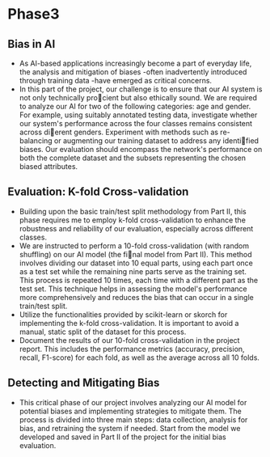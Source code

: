 # Phase3
## Bias in AI
- As AI-based applications increasingly become a part of everyday life, the analysis and mitigation of biases -often inadvertently introduced through training data -have emerged as critical concerns.
- In this part of the project, our challenge is to ensure that our AI system is not only technically procient but also ethically sound. We are required to analyze our AI for two of the following categories: age and gender. For example, using suitably annotated testing data, investigate
whether our system's performance across the four classes remains consistent across dierent genders. Experiment with methods such as re-balancing or augmenting our training dataset to address any identified biases. Our evaluation should encompass the network's performance on both the complete
dataset and the subsets representing the chosen biased attributes.

## Evaluation: K-fold Cross-validation
- Building upon the basic train/test split methodology from Part II, this phase requires me to employ k-fold cross-validation to enhance the robustness and reliability of our evaluation, especially across different classes.
- We are instructed to perform a 10-fold cross-validation (with random shuffling) on our AI model (the final model from Part II). This method involves dividing our dataset into 10 equal parts, using each part once as a test set while the remaining nine parts serve as the training set. This process is repeated
10 times, each time with a different part as the test set. This technique helps in assessing the model's performance more comprehensively and reduces the bias that can occur in a single train/test split.
- Utilize the functionalities provided by scikit-learn or skorch for implementing the k-fold cross-validation. It is important to avoid a manual, static split of the dataset for this process.
- Document the results of our 10-fold cross-validation in the project report. This includes the performance metrics (accuracy, precision, recall, F1-score) for each fold, as well as the average across all 10 folds.

## Detecting and Mitigating Bias
- This critical phase of our project involves analyzing our AI model for potential biases and implementing strategies to mitigate them. The process is divided into three main steps: data collection, analysis for bias, and retraining the system if needed. Start from the model we developed and saved in Part II of the project for the initial bias evaluation.
